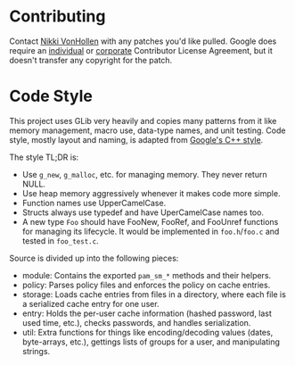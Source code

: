 # Contributing

Contact [Nikki VonHollen](mailto:vonhollen@google.com) with any patches you'd
like pulled. Google does require an
[individual](https://developers.google.com/open-source/cla/individual)
or [corporate](https://developers.google.com/open-source/cla/corporate)
Contributor License Agreement, but it doesn't transfer any copyright for the
patch.


# Code Style

This project uses GLib very heavily and copies many patterns from it like memory
management, macro use, data-type names, and unit testing. Code style, mostly
layout and naming, is adapted from
[Google's C++ style](google-styleguide.googlecode.com).


The style TL;DR is:

* Use `g_new`, `g_malloc`, etc. for managing memory. They never return NULL.
* Use heap memory aggressively whenever it makes code more simple.
* Function names use UpperCamelCase.
* Structs always use typedef and have UperCamelCase names too.
* A new type `Foo` should have FooNew, FooRef, and FooUnref functions for
  managing its lifecycle. It would be implemented in `foo.h`/`foo.c` and tested
  in `foo_test.c`.


Source is divided up into the following pieces:

* module: Contains the exported `pam_sm_*` methods and their helpers.
* policy: Parses policy files and enforces the policy on cache entries.
* storage: Loads cache entries from files in a directory, where each file is a
  serialized cache entry for one user.
* entry: Holds the per-user cache information (hashed password, last used time,
  etc.), checks passwords, and handles serialization.
* util: Extra functions for things like encoding/decoding values (dates,
  byte-arrays, etc.), gettings lists of groups for a user, and manipulating
  strings.
